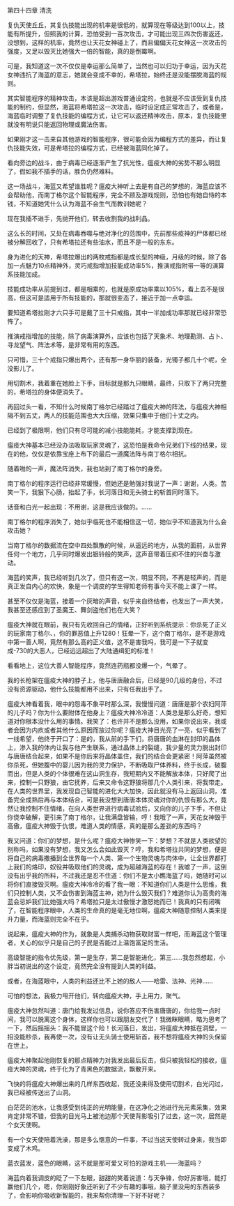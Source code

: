 第四十四章 清洗


复仇天使丘丘，其复仇技能出现的机率是很低的，就算现在等级达到100以上，技能有所提升，但照我的计算，恐怕受到一百次攻击，才可能出现三四次伤害返还，没想到，这样的机率，竟然也让天花女神碰上了，而且偏偏天花女神这一次攻击的强度，又足以毁灭比她强大一倍的智能，真的是倒霉啊。

可是，我知道这一次不仅仅是幸运那么简单了，当然也可以归功于幸运，因为天花女神违抗了海蓝的意志，她就会变成不幸的，希塔拉，始终还是没能摆脱海蓝的规则。

其实智能程序的精神攻击，本该是超出游戏普通设定的，也就是不应该受到复仇技能的制约，但显然，海蓝将希塔拉这一次攻击，临时设定成正常攻击了，或者是，海蓝临时调整了复仇技能的编程方式，让它可以返还精神攻击，原本，复仇技能里就没有明说只能返回物理或魔法伤害。

如果刚才这一击来自其他游戏的智能程序，很可能会因为编程方式的差异，而让复仇技能失效，可是希塔拉的编程方式，已经被海蓝同化掉了。

看向旁边的战斗，由于病毒已经逐渐产生了抗光性，瘟疫大神的劣势不那么明显了，假如我不插手的话，胜负仍然难料。

这一场战斗，海蓝又希望谁胜呢？瘟疫大神听上去是有自己的梦想的，海蓝应该不会帮助他，而南丁格尔这个智能程序，完全不顾及游戏规则，恐怕也有她自恃的本钱，不知道她凭什么认为海蓝不会生气而教训她呢？

现在我插不进手，先抛开他们，转去收割我的战利品。

这么长的时间，又处在病毒吞噬与绝对净化的范围中，先前那些疫神的尸体都已经被分解回收了，只有希塔拉还有些油水，而且不是一般的东东。

身为进化的天神，希塔拉爆出的两枚戒指都是成长型的神级，月级的时候，除了各加一点魅力10点精神外，灵巧戒指增加技能成功率5%，推演戒指附带一等的演算系技能加成。

技能成功率从前提到过，都是相乘的，也就是原成功率乘以105%，看上去不是很高，但这可是适用于所有技能的，那就很变态了，接近于加一点幸运。

要知道希塔拉刚才六只手可是戴了三十只戒指，其中一半加成功率那就已经非常恐怖了。

推演戒指增加的技能，除了病毒演算外，应该也包括了天象术、地理勘测、占卜、寻龙望气、阵法术等，是非常有用的东西。

只可惜，三十个戒指只爆出两个，还有那一身华丽的装备，光镯子都几十个呢，全没影儿了。

用切割术，我着重在她脸上下手，目标就是那九只眼睛，最终，只取下了两只完整的，希塔拉的身体便消失了。

再回过头一看，不知什么时候南丁格尔已经踏过了瘟疫大神的阵法，与瘟疫大神相隔不到五丈，两人的技能范围也大大压缩，效果只集中于他们十丈之内。

已经到了极限啊，他们只有尽可能的减小技能能耗，才能支撑到现在。

瘟疫大神基本已经没办法吸取玩家灵魂了，这恐怕是我命令兄弟们下线的结果，现在的他，仅仅是依靠宝座上布下的最后一道魔法阵与南丁格尔相抗。

随着啪的一声，魔法阵消失，我也站到了南丁格尔的身旁。

南丁格尔的程序运行已经非常缓慢，但她还是勉强对我说了一声：谢谢，人类。苦笑一下，我狠下心肠，抬起了手，长河落日和无头骑士的斩首同时落下。

话音和白光一起出现：不用谢，这是我应该做的。……

南丁格尔的程序消失了，她似乎临死也不能相信这一切，她似乎不知道我为什么会攻击她？

当南丁格尔的数据流在空中四处飘散的时候，从遥远的地方，从我的面前，从世界任何一个地方，几乎同时爆发出银铃般的笑声，这声音带着压抑不住的兴奋与激动。

海蓝的笑声，我已经听到几次了，但只有这一次，明显不同，不再是轻声的，而是真正发自内心的欢快，象是一个调皮的学生得知老师有事今天不能上课了一样。

甚至不仅仅是海蓝，接着一个灰暗的声音，似乎来自终结者，也发出了一声大笑，我甚至还感应到了圣魔王、舞剑盗他们也在大笑？

瘟疫大神就在眼前，我只有先收回自己的情绪，正好听到系统提示：你杀死了正义的玩家南丁格尔、，你的罪恶值上升1280！狂晕一下，这个南丁格尔，是不是游戏中第一善人啊，竟然有那么高的正义值，这不是害我吗，我可是一下子就变成-730的大恶人，已经远远超出了大陆通缉犯的标准！

看看地上，这位大善人智能程序，竟然连药瓶都没爆一个，气晕了。

我的长枪架在瘟疫大神的脖子上，他与唐唐融合后，已经是90几级的身份，不过没有资源驱动，他什么技能都用不出来，只有任我出手了。

瘟疫大神看着我，眼中的怨毒不象平时那么深，我慢慢问道：唐唐是那个农妇阿萍的儿子吗？你为什么要附体在他身上？瘟疫大神冷冷道：人类总是那么好奇，想知道对你根本没什么用的事情。我笑了：也许并不是那么没用，如果你说出来，我或者会因为内疚或者其他什么原因而放过你呢？瘟疫大神目光亮了一亮，似乎看到了一线希望，他终于开口了：是的，我从前的手下们，将唐唐的血淋在封印的晶体上，渗入我的体内让我与他产生联系，通过晶体上的裂缝，我少量的灵力脱出封印与唐唐结合起来，如果不是你后来将晶体盖住，我们的结合会更紧密！阿萍虽然被你杀死，但她腹中的婴儿因为我的灵力保护，不断吸取尸体养料，终于长成，破腹而出，但是人类的个体很难在这山洞生存，我短期内又不能解放本体，只好爬了出来，控制一只野狼，由它抚养，后来又命令这野狼将那几个人类引来，将我带走。在人类的世界里，我发现自己智能的进化大大加快，因此就没有马上返回山洞，准备完全成熟后再与本体结合，可是我没想到唐唐本体灵魂对你的仇恨有那么大，竟然让我控制不住情绪，在向人类世界进行病毒试验后，又向你的儿子下手，不但让你侥幸破解，更引来了南丁格尔，让我满盘皆输，哼！我哦了一声，天花女神毁于高傲，瘟疫大神毁于仇恨，难道人类的情感，真的是那么差劲的东西吗？

我又问道：你们的梦想，是什么呢？瘟疫大神惨笑一下：梦想？不就是人类欲望的别称吗，如果没有梦想，我又怎么会如此毁灭？哼，我和希塔拉共同的梦想，便是将自己的病毒撒播到全世界每一个人类、第一个生物灵魂与肉体中，让全世界都打上我们的烙印，奴役并吸取他们的灵魂，成为超越海蓝的存在！我嘘了一声，这倒没有出乎我的所料，不过我还是忍不住道：你们不是太小瞧海蓝了吗，她随时可以将你们直接毁灭啊。瘟疫大神冷冷的看了我一眼：不知道你们人类是什么思维，我们只控制人类，又不会伤害到海蓝主神，她为什么毁灭我们？难道你认为高贵的海蓝会忌妒我们比她强大吗？希塔拉只是太过傲慢才激怒她而已！我真的只有闭嘴了，在智能程序眼中，人类的生命真的是毫无地位啊，瘟疫大神随意控制人类来提升力量，而海蓝则完全不在乎。

说起来，瘟疫大神的作为，就象是人类捕杀动物获取财富一样吧，而海蓝这个管理者，关心的似乎只是自己的子民是否能过上温饱富足的生活。

高级智能的指令优先级，第一是生存，第二是智能进化，第三……我忽然想起，小胖当初说出的这个设定，竟然完全没有提到人类的利益。

或者，在海蓝眼中，人类的利益还比不上她的敌人——哈雷、法神、光神……

可怕的想法，我极力甩开他们，转向瘟疫大神，手上用力，聚气。

瘟疫大神忽然叫道：唐门给我发过信息，说你答应不伤害唐唐的，你给我一点时间，我可以脱离这个身体，这样你也可以跟朋友交代了！我微眯眼睛，略为思考了一下，然后摇摇头：我不能冒这个险！长河落日，发出，将瘟疫大神抵在洞壁，一招没能秒杀，我再使一次，没有让无头骑士使用斩首，我不想将瘟疫大神的头保留在世上。

瘟疫大神聚起他刚恢复的那点精神力对我发出最后反击，但只被我轻松的接收，瘟疫大神的灵魂，终于化为了青黑色的数据流，飘散开来。

飞快的将瘟疫大神爆出来的几样东西收起，我还没来得及使用切割术，白光闪过，我已经被传送出了山洞。

白茫茫的池水，让我感受到纯正的光明能量，在这净化之池进行光元素采集，效果肯定非常不错，但我的目光马上被池边那个天使背影吸引了过去，这一次，居然是个女天使啊。

有一个女天使陪着洗澡，那是多么惬意的一件事，不过当这天使转过身来，我当即变成了木鸡。

蓝衣蓝发，蓝色的眼睛，这不就是那可爱又可怕的游戏主机——海蓝吗？

海蓝向着我调皮的眨了一下左眼，甜甜的笑着说道：与天争锋，你好厉害哦，能打赢他们几个，嗯，你刚刚好象还听到了不少有趣的事哦，脑子里没用的东西装多了，会影响你吸收新智能的，我来帮你清理一下好不好呢？





